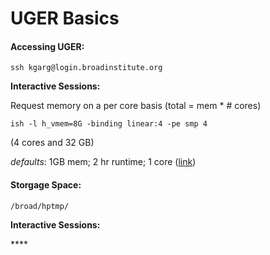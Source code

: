 # UGER Basics

#### Accessing UGER:

`ssh kgarg@login.broadinstitute.org`

**Interactive Sessions:**

Request memory on a per core basis \(total = mem \* \# cores\)

`ish -l h_vmem=8G -binding linear:4 -pe smp 4` 

\(4 cores and 32 GB\) 

_defaults_: 1GB mem; 2 hr runtime; 1 core \([link](https://broad.service-now.com/sp?id=kb_article_view&sys_kb_id=63354be4137f0b00449fb86f3244b049)\)

#### Storgage Space:

`/broad/hptmp/`

**Interactive Sessions:**

\*\*\*\*

